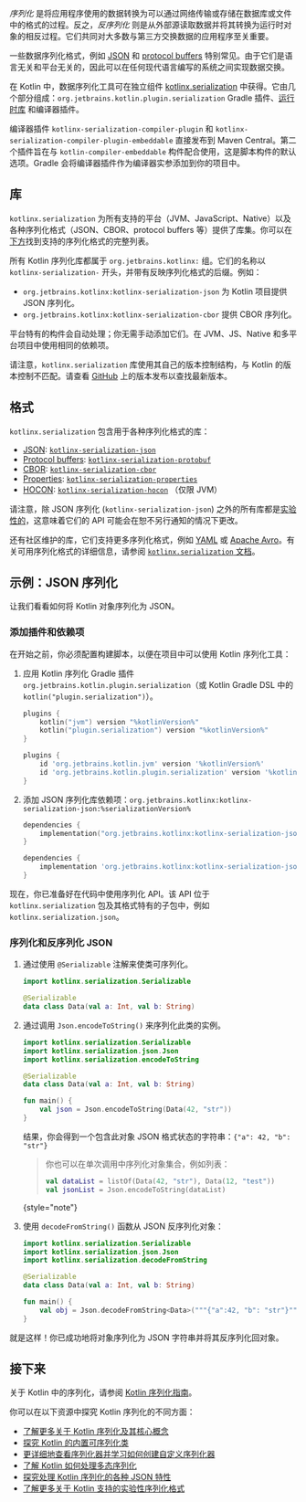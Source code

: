 [//]: # (title: 序列化)

_序列化_ 是将应用程序使用的数据转换为可以通过网络传输或存储在数据库或文件中的格式的过程。反之，_反序列化_ 则是从外部源读取数据并将其转换为运行时对象的相反过程。它们共同对大多数与第三方交换数据的应用程序至关重要。

一些数据序列化格式，例如 [JSON](https://www.json.org/json-en.html) 和 [protocol buffers](https://developers.google.com/protocol-buffers) 特别常见。由于它们是语言无关和平台无关的，因此可以在任何现代语言编写的系统之间实现数据交换。

在 Kotlin 中，数据序列化工具可在独立组件 [kotlinx.serialization](https://github.com/Kotlin/kotlinx.serialization) 中获得。它由几个部分组成：`org.jetbrains.kotlin.plugin.serialization` Gradle 插件、[运行时库](#libraries) 和编译器插件。

编译器插件 `kotlinx-serialization-compiler-plugin` 和 `kotlinx-serialization-compiler-plugin-embeddable` 直接发布到 Maven Central。第二个插件旨在与 `kotlin-compiler-embeddable` 构件配合使用，这是脚本构件的默认选项。Gradle 会将编译器插件作为编译器实参添加到你的项目中。

## 库

`kotlinx.serialization` 为所有支持的平台（JVM、JavaScript、Native）以及各种序列化格式（JSON、CBOR、protocol buffers 等）提供了库集。你可以在[下方](#formats)找到支持的序列化格式的完整列表。

所有 Kotlin 序列化库都属于 `org.jetbrains.kotlinx:` 组。它们的名称以 `kotlinx-serialization-` 开头，并带有反映序列化格式的后缀。例如：
* `org.jetbrains.kotlinx:kotlinx-serialization-json` 为 Kotlin 项目提供 JSON 序列化。
* `org.jetbrains.kotlinx:kotlinx-serialization-cbor` 提供 CBOR 序列化。

平台特有的构件会自动处理；你无需手动添加它们。在 JVM、JS、Native 和多平台项目中使用相同的依赖项。

请注意，`kotlinx.serialization` 库使用其自己的版本控制结构，与 Kotlin 的版本控制不匹配。请查看 [GitHub](https://github.com/Kotlin/kotlinx.serialization/releases) 上的版本发布以查找最新版本。

## 格式

`kotlinx.serialization` 包含用于各种序列化格式的库：

* [JSON](https://www.json.org/): [`kotlinx-serialization-json`](https://github.com/Kotlin/kotlinx.serialization/blob/master/formats/README.md#json)
* [Protocol buffers](https://developers.google.com/protocol-buffers): [`kotlinx-serialization-protobuf`](https://github.com/Kotlin/kotlinx.serialization/blob/master/formats/README.md#protobuf)
* [CBOR](https://cbor.io/): [`kotlinx-serialization-cbor`](https://github.com/Kotlin/kotlinx.serialization/blob/master/formats/README.md#cbor)
* [Properties](https://en.wikipedia.org/wiki/.properties): [`kotlinx-serialization-properties`](https://github.com/Kotlin/kotlinx.serialization/blob/master/formats/README.md#properties)
* [HOCON](https://github.com/lightbend/config/blob/master/HOCON.md): [`kotlinx-serialization-hocon`](https://github.com/lightbend/config/blob/master/HOCON.md) （仅限 JVM）

请注意，除 JSON 序列化 (`kotlinx-serialization-json`) 之外的所有库都是[实验性的](components-stability.md)，这意味着它们的 API 可能会在恕不另行通知的情况下更改。

还有社区维护的库，它们支持更多序列化格式，例如 [YAML](https://yaml.org/) 或 [Apache Avro](https://avro.apache.org/)。有关可用序列化格式的详细信息，请参阅 [`kotlinx.serialization` 文档](https://github.com/Kotlin/kotlinx.serialization/blob/master/formats/README.md)。

## 示例：JSON 序列化

让我们看看如何将 Kotlin 对象序列化为 JSON。

### 添加插件和依赖项

在开始之前，你必须配置构建脚本，以便在项目中可以使用 Kotlin 序列化工具：

1. 应用 Kotlin 序列化 Gradle 插件 `org.jetbrains.kotlin.plugin.serialization`（或 Kotlin Gradle DSL 中的 `kotlin("plugin.serialization")`）。

    <tabs group="build-script">
    <tab title="Kotlin" group-key="kotlin">

    ```kotlin
    plugins {
        kotlin("jvm") version "%kotlinVersion%"
        kotlin("plugin.serialization") version "%kotlinVersion%"
    }
    ```

    </tab>
    <tab title="Groovy" group-key="groovy">

    ```groovy
    plugins {
        id 'org.jetbrains.kotlin.jvm' version '%kotlinVersion%'
        id 'org.jetbrains.kotlin.plugin.serialization' version '%kotlinVersion%'  
    }
    ```

    </tab>
    </tabs>

2. 添加 JSON 序列化库依赖项：`org.jetbrains.kotlinx:kotlinx-serialization-json:%serializationVersion%`

    <tabs group="build-script">
    <tab title="Kotlin" group-key="kotlin">

    ```kotlin
    dependencies {
        implementation("org.jetbrains.kotlinx:kotlinx-serialization-json:%serializationVersion%")
    }
    ```

    </tab>
    <tab title="Groovy" group-key="groovy">

    ```groovy
    dependencies {
        implementation 'org.jetbrains.kotlinx:kotlinx-serialization-json:%serializationVersion%'
    }
    ```

    </tab>
    </tabs>

现在，你已准备好在代码中使用序列化 API。该 API 位于 `kotlinx.serialization` 包及其格式特有的子包中，例如 `kotlinx.serialization.json`。

### 序列化和反序列化 JSON

1. 通过使用 `@Serializable` 注解来使类可序列化。

    ```kotlin
    import kotlinx.serialization.Serializable
    
    @Serializable
    data class Data(val a: Int, val b: String)
    ```

2. 通过调用 `Json.encodeToString()` 来序列化此类的实例。

    ```kotlin
    import kotlinx.serialization.Serializable
    import kotlinx.serialization.json.Json
    import kotlinx.serialization.encodeToString
    
    @Serializable
    data class Data(val a: Int, val b: String)
    
    fun main() {
        val json = Json.encodeToString(Data(42, "str"))
    }
    ```

   结果，你会得到一个包含此对象 JSON 格式状态的字符串：`{"a": 42, "b": "str"}`

   > 你也可以在单次调用中序列化对象集合，例如列表：
   > 
   > ```kotlin
   > val dataList = listOf(Data(42, "str"), Data(12, "test"))
   > val jsonList = Json.encodeToString(dataList)
   > ```
   > 
   {style="note"}

3. 使用 `decodeFromString()` 函数从 JSON 反序列化对象：

    ```kotlin
    import kotlinx.serialization.Serializable
    import kotlinx.serialization.json.Json
    import kotlinx.serialization.decodeFromString
    
    @Serializable
    data class Data(val a: Int, val b: String)
    
    fun main() {
        val obj = Json.decodeFromString<Data>("""{"a":42, "b": "str"}""")
    }
    ```

就是这样！你已成功地将对象序列化为 JSON 字符串并将其反序列化回对象。

## 接下来

关于 Kotlin 中的序列化，请参阅 [Kotlin 序列化指南](https://github.com/Kotlin/kotlinx.serialization/blob/master/docs/serialization-guide.md)。

你可以在以下资源中探究 Kotlin 序列化的不同方面：

* [了解更多关于 Kotlin 序列化及其核心概念](https://github.com/Kotlin/kotlinx.serialization/blob/master/docs/basic-serialization.md)
* [探究 Kotlin 的内置可序列化类](https://github.com/Kotlin/kotlinx.serialization/blob/master/docs/builtin-classes.md)
* [更详细地查看序列化器并学习如何创建自定义序列化器](https://github.com/Kotlin/kotlinx.serialization/blob/master/docs/serializers.md)
* [了解 Kotlin 如何处理多态序列化](https://github.com/Kotlin/kotlinx.serialization/blob/master/docs/polymorphism.md#open-polymorphism)
* [探究处理 Kotlin 序列化的各种 JSON 特性](https://github.com/Kotlin/kotlinx.serialization/blob/master/docs/json.md#json-elements)
* [了解更多关于 Kotlin 支持的实验性序列化格式](https://github.com/Kotlin/kotlinx.serialization/blob/master/docs/formats.md)